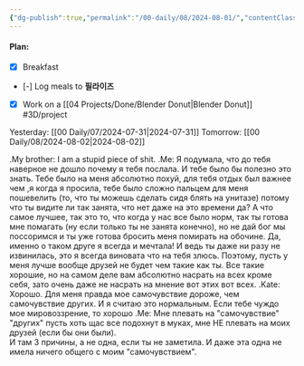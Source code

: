```yaml
---
{"dg-publish":true,"permalink":"/00-daily/08/2024-08-01/","contentClasses":"daily Thursday page-white pen-cyan","noteIcon":"","created":"2025-01-21T01:20:16.230+10:00","updated":"2025-01-21T15:25:26.521+10:00"}
---
```


#### Plan:
- [x] Breakfast
- [-] Log meals to **필라이즈**
- [x] Work on a [[04 Projects/Done/Blender Donut\|Blender Donut]] #3D/project

Yesterday: [[00 Daily/07/2024-07-31\|2024-07-31]]
Tomorrow: [[00 Daily/08/2024-08-02\|2024-08-02]]

.My brother: I am a stupid piece of shit.
.Me: Я подумала, что до тебя наверное не дошло почему я тебя послала. И тебе было бы полезно это знать. Тебе было на меня абсолютно похуй, для тебя отдых был важнее чем ,я когда я просила, тебе было сложно пальцем для меня пошевелить (то, что ты можешь сделать сидя блять на унитазе) потому что ты видите ли так занята, что нет даже на это времени да? А что самое лучшее, так это то, что когда у нас все было норм, так ты готова мне помагать (ну если только ты не занята конечно), но не дай бог мы поссоримся и ты уже готова бросить меня помирать на обочине. Да, именно о таком друге я всегда и мечтала! И ведь ты даже ни разу не извинилась, это я всегда виновата что на тебя злюсь. 
Поэтому, пусть у меня лучше вообще друзей не будет чем такие как ты. Все такие хорошие, но на самом деле вам абсолютно насрать на всех кроме себя, зато очень даже не насрать на мнение вот этих вот всех.
.Kate: Хорошо. Для меня правда мое самочувствие дороже, чем самочувствие других. И я считаю это нормальным. Если тебе чуждо мое мировоззрение, то хорошо
.Me: Мне плевать на "самочувствие" "других" пусть хоть щас все подохнут в муках, мне НЕ плевать на моих друзей (если бы они были).  
И там 3 причины, а не одна, если ты не заметила. И даже эта одна не имела ничего общего с моим "самочувствием".